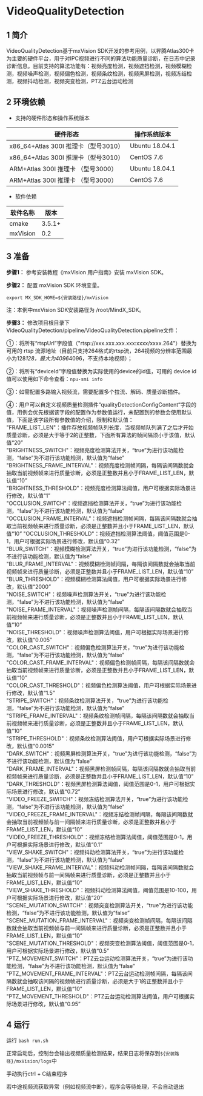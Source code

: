 # VideoQualityDetection

## 1 简介

VideoQualityDetection基于mxVision SDK开发的参考用例，以昇腾Atlas300卡为主要的硬件平台，用于对IPC视频进行不同的算法功能质量诊断，在日志中记录诊断信息。目前支持的算法功能有：视频亮度检测，视频遮挡检测，视频模糊检测，视频噪声检测，视频偏色检测，视频条纹检测，视频黑屏检测，视频冻结检测，视频抖动检测，视频突变检测，PTZ云台运动检测
## 2 环境依赖

- 支持的硬件形态和操作系统版本

| 硬件形态                             | 操作系统版本   |
| ----------------------------------- | -------------- |
| x86_64+Atlas 300I 推理卡（型号3010） | Ubuntu 18.04.1 |
| x86_64+Atlas 300I 推理卡（型号3010） | CentOS 7.6     |
| ARM+Atlas 300I 推理卡 （型号3000）   | Ubuntu 18.04.1 |
| ARM+Atlas 300I 推理卡 （型号3000）   | CentOS 7.6     |

- 软件依赖

| 软件名称 | 版本   |
| -------- | ------ |
| cmake    | 3.5.1+ |
| mxVision | 0.2    |

## 3 准备

**步骤1：** 参考安装教程《mxVision 用户指南》安装 mxVision SDK。

**步骤2：** 配置 mxVision SDK 环境变量。

`export MX_SDK_HOME=${安装路径}/mxVision `

注：本例中mxVision SDK安装路径为 /root/MindX_SDK。

**步骤3：** 修改项目根目录下 VideoQualityDetection/pipeline/VideoQualityDetection.pipeline文件：

①：将所有“rtspUrl”字段值（"rtsp://xxx.xxx.xxx.xxx:xxxx/xxxx.264"）替换为可用的 rtsp 流源地址（目前只支持264格式的rtsp流，264视频的分辨率范围最小为128*128，最大为4096*4096，不支持本地视频）；

②：将所有“deviceId”字段值替换为实际使用的device的id值，可用的 device id 值可以使用如下命令查看：`npu-smi info`

③：如需配置多路输入视频流，需要配置多个拉流、解码、质量诊断插件。

④：用户可以自定义视频质量检测插件“qualityDetectionConfigContent“字段的值，用例会优先根据该字段的配置作为参数值运行，未配置到的参数会使用默认值，下面是该字段所有参数值的介绍，限制和默认值：  
"FRAME_LIST_LEN"：插件存放视频帧队列长度，当视频帧队列满了之后才开始质量诊断，必须是大于等于2的正整数，下面所有算法的帧间隔须小于该值，默认值“20”  
"BRIGHTNESS_SWITCH"：视频亮度检测算法开关，“true”为进行该功能检测，“false”为不进行该功能检测，默认值为“false”  
"BRIGHTNESS_FRAME_INTERVAL"：视频亮度检测帧间隔，每隔该间隔数就会抽取当前视频帧来进行质量诊断，必须是正整数并且小于FRAME_LIST_LEN，默认值“10”  
"BRIGHTNESS_THRESHOLD"：视频亮度检测算法阈值，用户可根据实际场景进行修改，默认值“1”  
"OCCLUSION_SWITCH"：视频遮挡检测算法开关，“true”为进行该功能检测，“false”为不进行该功能检测，默认值为“false”  
"OCCLUSION_FRAME_INTERVAL"：视频遮挡检测帧间隔，每隔该间隔数就会抽取当前视频帧来进行质量诊断，必须是正整数并且小于FRAME_LIST_LEN，默认值“10” 
"OCCLUSION_THRESHOLD"：视频遮挡检测算法阈值，阈值范围是0-1，用户可根据实际场景进行修改，默认值“0.32”  
"BLUR_SWITCH"：视频模糊检测算法开关，“true”为进行该功能检测，“false”为不进行该功能检测，默认值为“false”  
"BLUR_FRAME_INTERVAL"：视频模糊检测帧间隔，每隔该间隔数就会抽取当前视频帧来进行质量诊断，必须是正整数并且小于FRAME_LIST_LEN，默认值“10”  
"BLUR_THRESHOLD"：视频模糊检测算法阈值，用户可根据实际场景进行修改，默认值“2000”  
"NOISE_SWITCH"：视频噪声检测算法开关，“true”为进行该功能检测，“false”为不进行该功能检测，默认值为“false”  
"NOISE_FRAME_INTERVAL"：视频噪声检测帧间隔，每隔该间隔数就会抽取当前视频帧来进行质量诊断，必须是正整数并且小于FRAME_LIST_LEN，默认值“10”  
"NOISE_THRESHOLD"：视频噪声检测算法阈值，用户可根据实际场景进行修改，默认值“0.005”  
"COLOR_CAST_SWITCH"：视频偏色检测算法开关，“true”为进行该功能检测，“false”为不进行该功能检测，默认值为“false”  
"COLOR_CAST_FRAME_INTERVAL"：视频偏色检测帧间隔，每隔该间隔数就会抽取当前视频帧来进行质量诊断，必须是正整数并且小于FRAME_LIST_LEN，默认值“10”  
"COLOR_CAST_THRESHOLD"：视频偏色检测算法阈值，用户可根据实际场景进行修改，默认值“1.5”  
"STRIPE_SWITCH"：视频条纹检测算法开关，“true”为进行该功能检测，“false”为不进行该功能检测，默认值为“false”  
"STRIPE_FRAME_INTERVAL"：视频条纹检测帧间隔，每隔该间隔数就会抽取当前视频帧来进行质量诊断，必须是正整数并且小于FRAME_LIST_LEN，默认值“10”  
"STRIPE_THRESHOLD"：视频条纹检测算法阈值，用户可根据实际场景进行修改，默认值“0.0015”  
"DARK_SWITCH"：视频黑屏检测算法开关，“true”为进行该功能检测，“false”为不进行该功能检测，默认值为“false”  
"DARK_FRAME_INTERVAL"：视频黑屏检测帧间隔，每隔该间隔数就会抽取当前视频帧来进行质量诊断，必须是正整数并且小于FRAME_LIST_LEN，默认值“10”  
"DARK_THRESHOLD"：视频黑屏检测算法阈值，阈值范围是0-1，用户可根据实际场景进行修改，默认值“0.72”  
"VIDEO_FREEZE_SWITCH"：视频冻结检测算法开关，“true”为进行该功能检测，“false”为不进行该功能检测，默认值为“false”  
"VIDEO_FREEZE_FRAME_INTERVAL"：视频冻结检测帧间隔，每隔该间隔数就会抽取当前视频帧与前一间隔帧来进行质量诊断，必须是正整数并且小于FRAME_LIST_LEN，默认值“10”  
"VIDEO_FREEZE_THRESHOLD"：视频冻结检测算法阈值，阈值范围是0-1，用户可根据实际场景进行修改，默认值“0.1”   
"VIEW_SHAKE_SWITCH"：视频抖动检测算法开关，“true”为进行该功能检测，“false”为不进行该功能检测，默认值为“false”   
"VIEW_SHAKE_FRAME_INTERVAL"：视频抖动检测帧间隔，每隔该间隔数就会抽取当前视频帧与前一间隔帧来进行质量诊断，必须是正整数并且小于FRAME_LIST_LEN，默认值“10”   
"VIEW_SHAKE_THRESHOLD"：视频抖动检测算法阈值，阈值范围是10-100，用户可根据实际场景进行修改，默认值“20”    
"SCENE_MUTATION_SWITCH"：视频突变检测算法开关，“true”为进行该功能检测，“false”为不进行该功能检测，默认值为“false”   
"SCENE_MUTATION_FRAME_INTERVAL"：视频突变检测帧间隔，每隔该间隔数就会抽取当前视频帧与前一间隔帧来进行质量诊断，必须是正整数并且小于FRAME_LIST_LEN，默认值“10”   
"SCENE_MUTATION_THRESHOLD"：视频突变检测算法阈值，阈值范围是0-1，用户可根据实际场景进行修改，默认值“0.5”   
"PTZ_MOVEMENT_SWITCH"：PTZ云台运动检测算法开关，“true”为进行该功能检测，“false”为不进行该功能检测，默认值为“false”   
"PTZ_MOVEMENT_FRAME_INTERVAL"：PTZ云台运动检测帧间隔，每隔该间隔数就会抽取该间隔的视频帧进行质量诊断，必须是大于1的正整数并且小于FRAME_LIST_LEN，默认值“10”  
"PTZ_MOVEMENT_THRESHOLD"：PTZ云台运动检测算法阈值，用户可根据实际场景进行修改，默认值“0.95”   

## 4 运行

运行
`bash run.sh`

正常启动后，控制台会输出视频质量检测结果，结果日志将保存到`${安装路径}/mxVision/logs`中

手动执行ctrl + C结束程序

若中途视频流获取异常（例如视频流中断），程序会等待处理，不会自动退出
